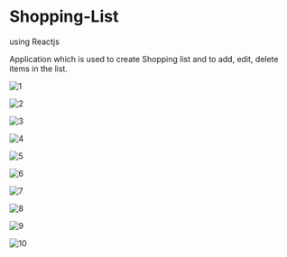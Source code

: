 # Shopping-List
using Reactjs

Application which is used to create Shopping list and to add, edit, delete items in the list.





![1](https://user-images.githubusercontent.com/90276347/207262744-e2c8e671-602f-4eae-b376-9a0fd8902f12.PNG)

![2](https://user-images.githubusercontent.com/90276347/207262771-c3428f9c-9a28-4dbb-b9d6-09dca4fb3291.PNG)

![3](https://user-images.githubusercontent.com/90276347/207262815-1ec44144-5e75-441c-8315-2a58d3d03cd7.PNG)

![4](https://user-images.githubusercontent.com/90276347/207262851-61bbae42-0597-4a6d-b76f-70f5bbcc4d3b.PNG)

![5](https://user-images.githubusercontent.com/90276347/207262872-fbce3373-0357-403c-9de4-01ea6ab6e07c.PNG)

![6](https://user-images.githubusercontent.com/90276347/207262934-128ce064-ba12-42d3-9110-d3e424df06ac.PNG)

![7](https://user-images.githubusercontent.com/90276347/207262963-ff2a7cb5-df8b-4d1b-96c3-a86d8c1400ca.PNG)

![8](https://user-images.githubusercontent.com/90276347/207262976-a8270172-30c0-47d8-9b17-86e33c36a28e.PNG)

![9](https://user-images.githubusercontent.com/90276347/207263014-3c1ff20e-54fe-470e-922d-629842a33a9f.PNG)

![10](https://user-images.githubusercontent.com/90276347/207263034-7edf85c9-764a-4014-bfda-cd19fdfeac87.PNG)
